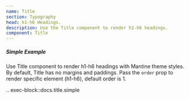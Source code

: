 ```yaml
---
name: Title
section: Typography
head: h1-h6 Headings.
description: Use the Title component to render h1-h6 headings.
component: Title
---
```


##### Simple Example

Use Title component to render h1-h6 headings with Mantine theme styles. By default, Title has no margins and paddings.
Pass the `order` prop to render specific element (h1-h6), default order is 1.

.. exec-block::docs.title.simple
